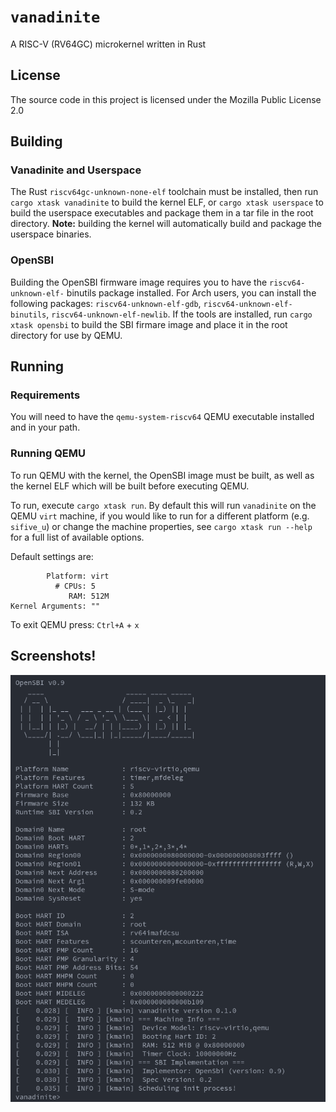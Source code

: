 # `vanadinite`

A RISC-V (RV64GC) microkernel written in Rust

## License

The source code in this project is licensed under the Mozilla Public License 2.0

## Building
### Vanadinite and Userspace
The Rust `riscv64gc-unknown-none-elf` toolchain must be installed, then run
`cargo xtask vanadinite` to build the kernel ELF, or `cargo xtask userspace` to
build the userspace executables and package them in a tar file in the root
directory. **Note:** building the kernel will automatically build and package
the userspace binaries.

### OpenSBI
Building the OpenSBI firmware image requires you to have the
`riscv64-unknown-elf-` binutils package installed. For Arch users, you can
install the following packages: `riscv64-unknown-elf-gdb`,
`riscv64-unknown-elf-binutils`, `riscv64-unknown-elf-newlib`. If the tools are
installed, run `cargo xtask opensbi` to build the SBI firmare image and place it
in the root directory for use by QEMU.

## Running
### Requirements
You will need to have the `qemu-system-riscv64` QEMU executable installed and in
your path.

### Running QEMU
To run QEMU with the kernel, the OpenSBI image must be built, as well as the
kernel ELF which will be built before executing QEMU.

To run, execute `cargo xtask run`. By default this will run `vanadinite` on the
QEMU `virt` machine, if you would like to run for a different platform (e.g.
`sifive_u`) or change the machine properties, see `cargo xtask run --help` for a
full list of available options.

Default settings are:

            Platform: virt
              # CPUs: 5
                 RAM: 512M
    Kernel Arguments: ""

To exit QEMU press: `Ctrl+A` + `x`

## Screenshots!

![Running the shell](assets/running_shell.png)